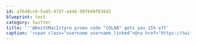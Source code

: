 ```yaml
---
id: a7648cc0-5a45-47df-a446-99f640f636d2
blueprint: text
category: twitter
title: '''@KeithMacIntyre promo code "COLAB" gets you 15% off'
caption: '<span class="username username_linked">@<a href="https://twitter.com/KeithMacIntyre" title="Keith MacIntyre, Libertarian">KeithMacIntyre</a></span> promo code "COLAB" gets you 15% off'
---
```

